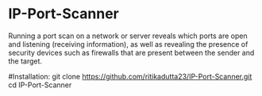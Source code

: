 # IP-Port-Scanner
Running a port scan on a network or server reveals which ports are open and listening (receiving information), as well as revealing the presence of security devices such as firewalls that are present between the sender and the target.

#Installation:
git clone https://github.com/ritikadutta23/IP-Port-Scanner.git
cd IP-Port-Scanner
